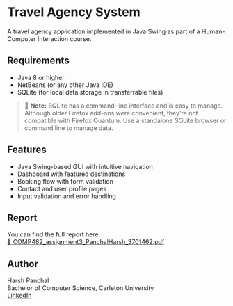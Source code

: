 # Travel Agency System

A travel agency application implemented in Java Swing as part of a Human-Computer Interaction course.

## Requirements

- Java 8 or higher
- NetBeans (or any other Java IDE)
- SQLite (for local data storage in transferrable files)

> 🔎 **Note:** SQLite has a command-line interface and is easy to manage. Although older Firefox add-ons were convenient, they're not compatible with Firefox Quantum. Use a standalone SQLite browser or command line to manage data.

## Features

- Java Swing-based GUI with intuitive navigation
- Dashboard with featured destinations
- Booking flow with form validation
- Contact and user profile pages
- Input validation and error handling

## Report

You can find the full report here:  
[📄 COMP482_assignment3_PanchalHarsh_3701462.pdf](./report/COMP482_assignment3_PanchalHarsh_3701462.pdf)

## Author

Harsh Panchal  
Bachelor of Computer Science, Carleton University  
[LinkedIn](https://www.linkedin.com/in/harsh-panchal-b2a25419b/)
